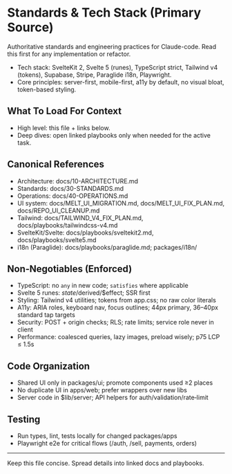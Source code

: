 # Standards & Tech Stack (Primary Source)

Authoritative standards and engineering practices for Claude-code. Read this first for any implementation or refactor.

- Tech stack: SvelteKit 2, Svelte 5 (runes), TypeScript strict, Tailwind v4 (tokens), Supabase, Stripe, Paraglide i18n, Playwright.
- Core principles: server-first, mobile-first, a11y by default, no visual bloat, token-based styling.

## What To Load For Context

- High level: this file + links below.
- Deep dives: open linked playbooks only when needed for the active task.

## Canonical References

- Architecture: docs/10-ARCHITECTURE.md
- Standards: docs/30-STANDARDS.md
- Operations: docs/40-OPERATIONS.md
- UI system: docs/MELT_UI_MIGRATION.md, docs/MELT_UI_FIX_PLAN.md, docs/REPO_UI_CLEANUP.md
- Tailwind: docs/TAILWIND_V4_FIX_PLAN.md, docs/playbooks/tailwindcss-v4.md
- SvelteKit/Svelte: docs/playbooks/sveltekit2.md, docs/playbooks/svelte5.md
- i18n (Paraglide): docs/playbooks/paraglide.md; packages/i18n/

## Non‑Negotiables (Enforced)

- TypeScript: no `any` in new code; `satisfies` where applicable
- Svelte 5 runes: $state/$derived/$effect; SSR first
- Styling: Tailwind v4 utilities; tokens from app.css; no raw color literals
- A11y: ARIA roles, keyboard nav, focus outlines; 44px primary, 36–40px standard tap targets
- Security: POST + origin checks; RLS; rate limits; service role never in client
- Performance: coalesced queries, lazy images, preload wisely; p75 LCP ≤ 1.5s

## Code Organization

- Shared UI only in packages/ui; promote components used ≥2 places
- No duplicate UI in apps/web; prefer wrappers over new libs
- Server code in $lib/server; API helpers for auth/validation/rate‑limit

## Testing

- Run types, lint, tests locally for changed packages/apps
- Playwright e2e for critical flows (/auth, /sell, payments, orders)

---

Keep this file concise. Spread details into linked docs and playbooks.

